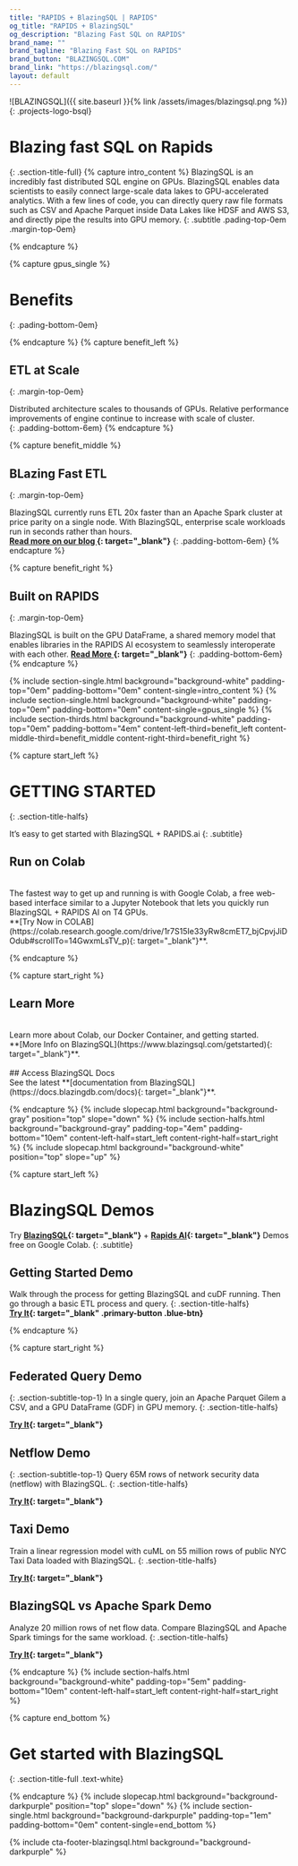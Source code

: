```yaml
---
title: "RAPIDS + BlazingSQL | RAPIDS"
og_title: "RAPIDS + BlazingSQL"
og_description: "Blazing Fast SQL on RAPIDS"
brand_name: ""
brand_tagline: "Blazing Fast SQL on RAPIDS"
brand_button: "BLAZINGSQL.COM"
brand_link: "https://blazingsql.com/"
layout: default
---
```


![BLAZINGSQL]({{ site.baseurl }}{% link /assets/images/blazingsql.png %}){: .projects-logo-bsql}

# Blazing fast SQL on Rapids
{: .section-title-full}
{% capture intro_content %}
BlazingSQL is an incredibly fast distributed SQL engine on GPUs. BlazingSQL enables data scientists to easily connect large-scale data lakes to GPU-accelerated analytics. With a few lines of code, you can directly query raw file formats such as CSV and Apache Parquet inside Data Lakes like HDSF and AWS S3, and directly pipe the results into GPU memory. 
{: .subtitle .pading-top-0em .margin-top-0em}

{% endcapture %}

{% capture gpus_single %}

# Benefits
{: .pading-bottom-0em}

{% endcapture %}
{% capture benefit_left %}

## <i class="fas fa-sort-amount-up-alt"></i> ETL at Scale
{: .margin-top-0em}

Distributed architecture scales to thousands of GPUs. Relative performance improvements  of engine continue to increase with scale of cluster.
<br>
{: .padding-bottom-6em}
{% endcapture %}

{% capture benefit_middle %}

## <i class="fas fa-bolt"></i> BLazing Fast ETL
{: .margin-top-0em}

BlazingSQL currently runs ETL 20x faster than an Apache Spark cluster at price parity on a single node. With BlazingSQL, enterprise scale workloads run in seconds rather than hours.
<br>
**[Read more on our blog <i class="fas fa-angle-double-right"></i>](https://blog.blazingdb.com/blazingsql-the-gpu-sql-engine-now-runs-over-20x-faster-than-apache-spark-1b0bffc990a9){: target="_blank"}**
{: .padding-bottom-6em}
{% endcapture %}

{% capture benefit_right %}

## <i class="fas fa-microchip"></i> Built on RAPIDS
{: .margin-top-0em}

BlazingSQL is built on the GPU DataFrame, a shared memory model that enables libraries in the  RAPIDS AI ecosystem to seamlessly interoperate with each other.
**[Read More <i class="fas fa-angle-double-right"></i>](https://blog.blazingdb.com/blazingsql-part-1-the-gpu-dataframe-gdf-and-cudf-in-rapids-ai-96ec15102240){: target="_blank"}**
{: .padding-bottom-6em}
{% endcapture %}



{% include section-single.html
    background="background-white" 
    padding-top="0em" padding-bottom="0em" 
    content-single=intro_content
%}
{% include section-single.html
    background="background-white" 
    padding-top="0em" padding-bottom="0em" 
    content-single=gpus_single
%}
{% include section-thirds.html 
    background="background-white" 
    padding-top="0em" padding-bottom="4em" 
    content-left-third=benefit_left 
    content-middle-third=benefit_middle 
    content-right-third=benefit_right 
%}




{% capture start_left %}
# GETTING STARTED
{: .section-title-halfs}

It’s easy to get started with BlazingSQL + RAPIDS.ai 
{: .subtitle}

## <i class="fas fa-burn"></i> Run on Colab
<br>
The fastest way to get up and running is with Google Colab, a free web-based interface similar to a Jupyter Notebook that lets you quickly run BlazingSQL + RAPIDS AI on T4 GPUs.
<br>
**[Try Now in COLAB](https://colab.research.google.com/drive/1r7S15Ie33yRw8cmET7_bjCpvjJiDOdub#scrollTo=14GwxmLsTV_p){: target="_blank"}**.


{% endcapture %}

{% capture start_right %}

## <i class="fas fa-arrow-circle-right padding-top-1em"></i> Learn More
<br>
Learn more about Colab, our Docker Container, and getting started. 
<br>
**[More Info on BlazingSQL](https://www.blazingsql.com/getstarted){: target="_blank"}**.
<br>
<br>
## <i class="fab fa-readme"></i> Access BlazingSQL Docs
<br>
See the latest **[documentation from BlazingSQL](https://docs.blazingdb.com/docs){: target="_blank"}**.

{% endcapture %}
{% include slopecap.html 
    background="background-gray" 
    position="top" 
    slope="down" 
%}
{% include section-halfs.html 
    background="background-gray" 
    padding-top="4em" padding-bottom="10em" 
    content-left-half=start_left 
    content-right-half=start_right 
%} 
{% include slopecap.html 
    background="background-white" 
    position="top" 
    slope="up" 
%}



{% capture start_left %}
# BlazingSQL Demos

Try **[BlazingSQL](https://blazingsql.com/getstarted){: target="_blank"}** + **[Rapids AI](https://rapids.ai/start.html){: target="_blank"}** Demos free on Google Colab.
{: .subtitle}

## <i class="far fa-star"></i> Getting Started Demo
Walk through the process for getting BlazingSQL and cuDF running. Then go through a basic ETL process and query.
{: .section-title-halfs} 
<br>
**[Try It](https://colab.research.google.com/drive/1r7S15Ie33yRw8cmET7_bjCpvjJiDOdub#scrollTo=14GwxmLsTV_p){: target="_blank" .primary-button .blue-btn}**

{% endcapture %}

{% capture start_right %}

## <i class="far fa-file-code"></i> Federated Query Demo
{: .section-subtitle-top-1}
In a single query, join an Apache Parquet Gilem a CSV, and a GPU DataFrame (GDF) in GPU memory.
{: .section-title-halfs}

**[Try It](https://colab.research.google.com/drive/1W_kk0n2KyiUpvdCvPfAqUI_BmISGLI_P){: target="_blank"}**

## <i class="far fa-file-code"></i> Netflow Demo
{: .section-subtitle-top-1}
Query 65M rows of network security data (netflow) with BlazingSQL.
{: .section-title-halfs}

**[Try It](https://colab.research.google.com/drive/1RYOYthqxUl922LYMAuNneKgmWB8YGTKB){: target="_blank"}**

## <i class="far fa-file-code"></i> Taxi Demo
Train a linear regression model with cuML on 55 million rows of public NYC Taxi Data loaded with BlazingSQL.
{: .section-title-halfs}

**[Try It](https://colab.research.google.com/drive/1yrml5FhQd7VHwcvpUql1LspjCjKg8u0w){: target="_blank"}**

## <i class="far fa-file-code"></i> BlazingSQL vs Apache Spark Demo
Analyze 20 million rows of net flow data. Compare BlazingSQL and Apache Spark timings for the same workload.
{: .section-title-halfs}

**[Try It](https://colab.research.google.com/drive/1EbPE9FwFur7fE2054BH9s23Kd0FiUgGo#scrollTo=kJyD4oSbugE0){: target="_blank"}**

{% endcapture %}
{% include section-halfs.html 
    background="background-white" 
    padding-top="5em" padding-bottom="10em" 
    content-left-half=start_left 
    content-right-half=start_right 
%} 


{% capture end_bottom %}
# Get started with BlazingSQL
{: .section-title-full .text-white}

{% endcapture %}
{% include slopecap.html 
    background="background-darkpurple" 
    position="top" 
    slope="down" 
%}
{% include section-single.html
    background="background-darkpurple" 
    padding-top="1em" padding-bottom="0em" 
    content-single=end_bottom
%}

{% include cta-footer-blazingsql.html 
   background="background-darkpurple" 
%}


